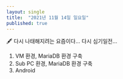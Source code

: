```yaml
---
layout: single
title:  "2021년 11월 14일 일요일"
published: true
---
```


🖋️ 다시 나태해지려는 요즘이다... 다시 심기일전...



1. VM 환경, MariaDB 환경 구축
2. Sub PC 환경, MariaDB 환경 구축
3.  Android

